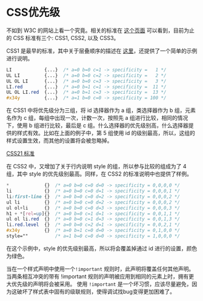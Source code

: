 # CSS优先级

不如到 W3C 的网站上看一个究竟。相关的标准在 [这个页面](http://www.w3.org/TR/CSS/ "W3C 的 CSS 标准") 可以看到，目前为止的 CSS 标准有三个: CSS1, CSS2, 以及 CSS3。

CSS1 是最早的标准，其中关于层叠顺序的描述在 [这里](http://www.w3.org/TR/REC-CSS1/#cascading-order)，还提供了一个简单的示例进行说明。

```css
LI            {...}  /* a=0 b=0 c=1 -> specificity =   1 */
UL LI         {...}  /* a=0 b=0 c=2 -> specificity =   2 */
UL OL LI      {...}  /* a=0 b=0 c=3 -> specificity =   3 */
LI.red        {...}  /* a=0 b=1 c=1 -> specificity =  11 */
UL OL LI.red  {...}  /* a=0 b=1 c=3 -> specificity =  13 */ 
#x34y         {...}  /* a=1 b=0 c=0 -> specificity = 100 */ 
```

在 CSS1 中将优先级分为三组，将 id 选择器作为 a 组，类选择器作为 b 组，元素名作为 c 组，每组中出现一次，计数一次，按照先 a 组进行比较，相同的情况下，使用 b 组进行比较，最后是 c 组。什么选择器的优先级别高，什么选择器提供的样式有效。比如在上面的例子中，第 5 组使用 id 的级别最高，所以，这组的样式设置生效，而其他的设置将会被忽略掉。

[CSS21 标准](http://www.w3.org/TR/CSS21/cascade.html#specificity)

在 CSS2 中，又增加了关于行内说明 style 的组，所以参与比较的组成为了 4 组，其中 style 的优先级别最高。同样，在 CSS2 的标准说明中也提供了样例。

```css
*             {}  /* a=0 b=0 c=0 d=0 -> specificity = 0,0,0,0 */
li            {}  /* a=0 b=0 c=0 d=1 -> specificity = 0,0,0,1 */
li:first-line {}  /* a=0 b=0 c=0 d=2 -> specificity = 0,0,0,2 */
ul li         {}  /* a=0 b=0 c=0 d=2 -> specificity = 0,0,0,2 */
ul ol+li      {}  /* a=0 b=0 c=0 d=3 -> specificity = 0,0,0,3 */
h1 + *[rel=up]{}  /* a=0 b=0 c=1 d=1 -> specificity = 0,0,1,1 */
ul ol li.red  {}  /* a=0 b=0 c=1 d=3 -> specificity = 0,0,1,3 */
li.red.level  {}  /* a=0 b=0 c=2 d=1 -> specificity = 0,0,2,1 */
#x34y         {}  /* a=0 b=1 c=0 d=0 -> specificity = 0,1,0,0 */
style=""          /* a=1 b=0 c=0 d=0 -> specificity = 1,0,0,0 */
```

在这个示例中，style 的优先级别最高，所以将会覆盖掉通过 id 进行的设置，颜色为绿色。


当在一个样式声明中使用一个`!important` 规则时，此声明将覆盖任何其他声明。当两条相互冲突的带有 !important 规则的声明被应用到相同的元素上时，拥有更大优先级的声明将会被采用。
使用 `!important` 是一个坏习惯，应该尽量避免，因为这破坏了样式表中固有的级联规则，使得调试找bug变得更加困难了。

